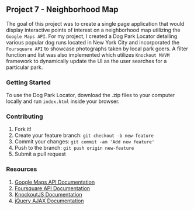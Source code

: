 ## Project 7 - Neighborhood Map

The goal of this project was to create a single page application that would display interactive points of interest on a neighborhood map utilizing the `Google Maps API`. 
For my project, I created a Dog Park Locator detailing various popular dog runs located in New York City and incorporated the `Foursquare API` to showcase photographs taken by local park goers.
A filter function and list was also implemented which utilizes `Knockout MVVM` framework to dynamically update the UI as the user searches for a particular park.

### Getting Started

To use the Dog Park Locator, download the .zip files to your computer locally and run `index.html` inside your browser.

### Contributing
1. Fork it!
1. Create your feature branch: `git checkout -b new-feature`
1. Commit your changes: `git commit -am 'Add new feature'`
1. Push to the branch: `git push origin new-feature`
1. Submit a pull request

### Resources

1. [Google Maps API Documentation](https://developers.google.com/maps/documentation/)
1. [Foursquare API Documentation](https://developer.foursquare.com/start)
1. [KnockoutJS Documentation](http://knockoutjs.com/documentation/introduction.html)
1. [jQuery AJAX Documentation](http://api.jquery.com/jquery.ajax/)